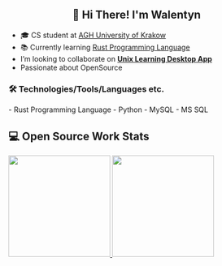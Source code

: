 
<h2 align="center">👋 Hi There! I'm Walentyn</h2>


- 🎓  CS student at [AGH University of Krakow]( https://www.agh.edu.pl/) 
- 📚  Currently learning [Rust Programming Language](https://www.rust-lang.org/)
-   I’m looking to collaborate on  **[Unix Learning Desktop App](https://www.)**
- Passionate about OpenSource
  


<h3> 🛠 Technologies/Tools/Languages etc.</h3>
- Rust Programming Language
- Python
- MySQL
- MS SQL



<!--## 💡 Projects with My Work
## 📚 Tech Articles and Talks -->

<h2>💻 Open Source Work Stats</h2>
<a href="https://github.com/#">
  <img height="200em" src="https://github-readme-stats.vercel.app/api?username=Walentalien&theme=buefy&show_icons=true" />
  <img height="200em" src="https://github-readme-stats.vercel.app/api/top-langs/?username=Walentalien&theme=buefy&layout=compact" />
</a>











<!---
Walentalien/Walentalien is a ✨ special ✨ repository because its `README.md` (this file) appears on your GitHub profile.
You can click the Preview link to take a look at your changes.
--->
